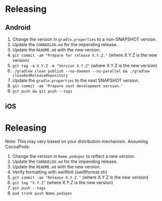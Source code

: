 Releasing
=========

Android
-------

 1. Change the version in `gradle.properties` to a non-SNAPSHOT version.
 2. Update the `CHANGELOG.md` for the impending release.
 3. Update the `README.md` with the new version.
 4. `git commit -am "Prepare for release X.Y.Z."` (where X.Y.Z is the new version)
 5. `git tag -a X.Y.Z -m "Version X.Y.Z"` (where X.Y.Z is the new version)
 6. `./gradlew clean publish --no-daemon --no-parallel && ./gradlew closeAndReleaseRepository`
 7. Update the `gradle.properties` to the next SNAPSHOT version.
 8. `git commit -am "Prepare next development version."`
 9. `git push && git push --tags`

iOS
---

Releasing
=========

Note: This may vary based on your distribution mechanism.  Assuming CocoaPods:

 1. Change the version in `Name.podspec` to reflect a new version.
 2. Update the `CHANGELOG.md` for the impending release.
 3. Update the `README.md` with the new version.
 4. Verify formatting with swiftlint (swiftformat.sh)
 5. `git commit -am "Release X.Y.Z."` (where X.Y.Z is the new version)
 6. `git tag "X.Y.Z"` (where X.Y.Z is the new version)
 7. `git push --tags`
 8. `pod trunk push Name.podspec`
 
